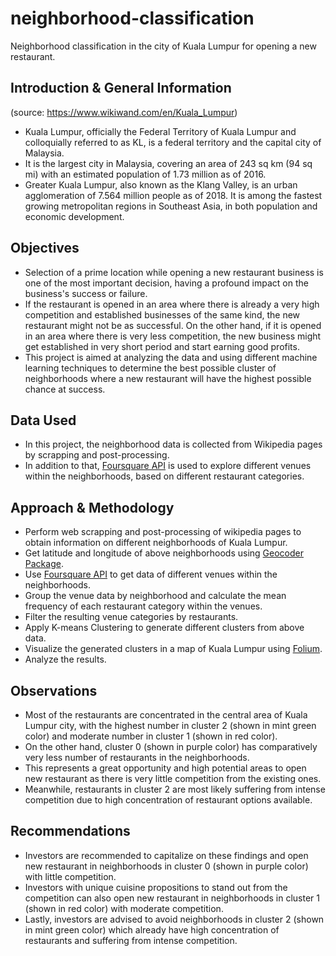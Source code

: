 # neighborhood-classification
Neighborhood classification in the city of Kuala Lumpur for opening a new restaurant.

## Introduction & General Information
(source: https://www.wikiwand.com/en/Kuala_Lumpur)
- Kuala Lumpur, officially the Federal Territory of Kuala Lumpur and colloquially referred to as KL, is a federal territory and the capital city of Malaysia.
- It is the largest city in Malaysia, covering an area of 243 sq km (94 sq mi) with an estimated population of 1.73 million as of 2016.
- Greater Kuala Lumpur, also known as the Klang Valley, is an urban agglomeration of 7.564 million people as of 2018.
It is among the fastest growing metropolitan regions in Southeast Asia, in both population and economic development.

## Objectives
- Selection of a prime location while opening a new restaurant business is one of the most important decision, having a profound impact on the business's success or failure.
- If the restaurant is opened in an area where there is already a very high competition and established businesses of the same kind, the new restaurant might not be as successful. On the other hand, if it is opened in an area where there is very less competition, the new business might get established in very short period and start earning good profits.
- This project is aimed at analyzing the data and using different machine learning techniques to determine the best possible cluster of neighborhoods where a new restaurant will have the highest possible chance at success.

## Data Used
- In this project, the neighborhood data is collected from Wikipedia pages by scrapping and post-processing.
- In addition to that, [Foursquare API](https://developer.foursquare.com/docs/) is used to explore different venues within the neighborhoods, based on different restaurant categories.

## Approach & Methodology
- Perform web scrapping and post-processing of wikipedia pages to obtain information on different neighborhoods of Kuala Lumpur.
- Get latitude and longitude of above neighborhoods using [Geocoder Package](https://geocoder.readthedocs.io/).
- Use [Foursquare API](https://developer.foursquare.com/docs/) to get data of different venues within the neighborhoods.
- Group the venue data by neighborhood and calculate the mean frequency of each restaurant category within the venues.
- Filter the resulting venue categories by restaurants.
- Apply K-means Clustering to generate different clusters from above data.
- Visualize the generated clusters in a map of Kuala Lumpur using [Folium](https://python-visualization.github.io/folium/).
- Analyze the results.

## Observations
- Most of the restaurants are concentrated in the central area of Kuala Lumpur city, with the highest number in cluster 2 (shown in mint green color) and moderate number in cluster 1 (shown in red color).
- On the other hand, cluster 0 (shown in purple color) has comparatively very less number of restaurants in the neighborhoods.
- This represents a great opportunity and high potential areas to open new restaurant as there is very little competition from the existing ones.
- Meanwhile, restaurants in cluster 2 are most likely suffering from intense competition due to high concentration of restaurant options available.

## Recommendations
- Investors are recommended to capitalize on these findings and open new restaurant in neighborhoods in cluster 0 (shown in purple color) with little competition.
- Investors with unique cuisine propositions to stand out from the competition can also open new restaurant in neighborhoods in cluster 1 (shown in red color) with moderate competition.
- Lastly, investors are advised to avoid neighborhoods in cluster 2 (shown in mint green color) which already have high concentration of restaurants and suffering from intense competition.
